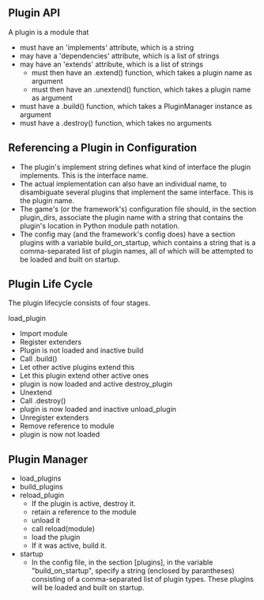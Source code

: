 Plugin API
----------

A plugin is a module that
* must have an 'implements' attribute, which is a string
* may have a 'dependencies' attribute, which is a list of strings
* may have an 'extends' attribute, which is a list of strings
  * must then have an .extend() function, which takes a plugin name
    as argument
  * must then have an .unextend() function, which takes a plugin name
    as argument
* must have a .build() function, which takes a PluginManager instance
  as argument
* must have a .destroy() function, which takes no arguments

Referencing a Plugin in Configuration
-------------------------------------

* The plugin's implement string defines what kind of interface the
  plugin implements. This is the interface name.
* The actual implementation can also have an individual name, to
  disambiguate several plugins that implement the same interface.
  This is the plugin name.
* The game's (or the framework's) configuration file should, in the
  section plugin_dirs, associate the plugin name with a string that
  contains the plugin's location in Python module path notation.
* The config may (and the framework's config does) have a section
  plugins with a variable build_on_startup, which contains a string
  that is a comma-separated list of plugin names, all of which will
  be attempted to be loaded and built on startup.

Plugin Life Cycle
-----------------

The plugin lifecycle consists of four stages.

load_plugin
* Import module
* Register extenders
* Plugin is not loaded and inactive
build
* Call .build()
* Let other active plugins extend this
* Let this plugin extend other active ones
* plugin is now loaded and active
destroy_plugin
* Unextend
* Call .destroy()
* plugin is now loaded and inactive
unload_plugin
* Unregister extenders
* Remove reference to module
* plugin is now not loaded


Plugin Manager
--------------

* load_plugins
* build_plugins
* reload_plugin
  * If the plugin is active, destroy it.
  * retain a reference to the module
  * unload it
  * call reload(module)
  * load the plugin
  * If it was active, build it.
* startup
  * In the config file, in the section [plugins], in the variable
    "build_on_startup", specify a string (enclosed by parantheses)
    consisting of a comma-separated list of plugin types. These
    plugins will be loaded and built on startup.
